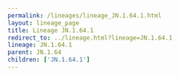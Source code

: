 ```yaml
---
permalink: /lineages/lineage_JN.1.64.1.html
layout: lineage_page
title: Lineage JN.1.64.1
redirect_to: ../lineage.html?lineage=JN.1.64.1
lineage: JN.1.64.1
parent: JN.1.64
children: ['JN.1.64.1']
---
```

